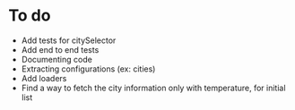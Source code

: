 # To do

- Add tests for citySelector
- Add end to end tests
- Documenting code
- Extracting configurations (ex: cities)
- Add loaders
- Find a way to fetch the city information only with
temperature, for initial list